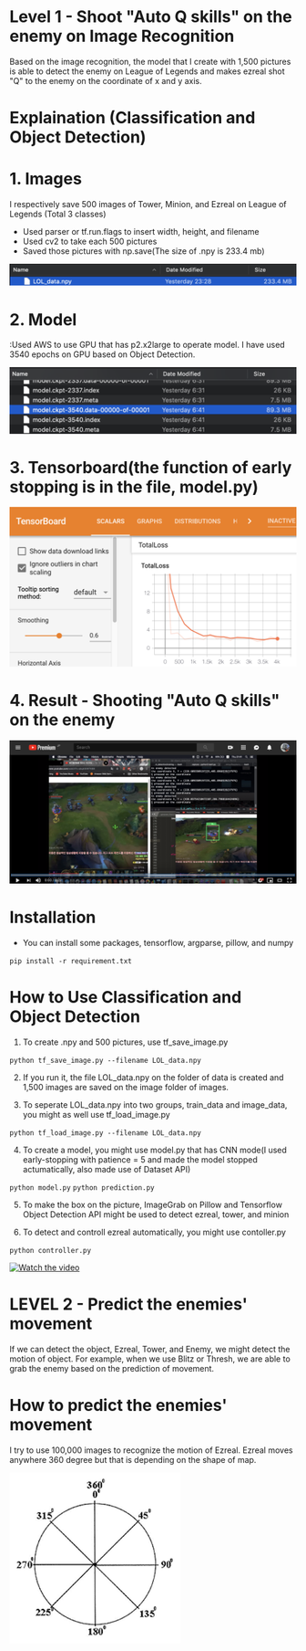 # Level 1 - Shoot "Auto Q skills" on the enemy on Image Recognition

Based on the image recognition, the model that I create with 1,500 pictures is able to detect the enemy on League of Legends and makes ezreal shot "Q" to the enemy on the coordinate of x and y axis. 

# Explaination (Classification and Object Detection)

# 1. Images

I respectively save 500 images of Tower, Minion, and Ezreal on League of Legends (Total 3 classes)
- Used parser or tf.run.flags to insert width, height, and filename
- Used cv2 to take each 500 pictures
- Saved those pictures with np.save(The size of .npy is 233.4 mb)

![1](./git/1.png)

# 2. Model 

:Used AWS to use GPU that has p2.x2large to operate model. I have used 3540 epochs on GPU based on Object Detection.

![4](./git/4.png)

# 3. Tensorboard(the function of early stopping is in the file, model.py) 

![5](./git/5.png)

# 4. Result - Shooting "Auto Q skills" on the enemy

[![Watch the video](./git/11.png)](https://www.youtube.com/watch?v=qrJkvGzGvkE&feature=youtu.be)



# Installation

- You can install some packages, tensorflow, argparse, pillow, and numpy

`pip install -r requirement.txt`

# How to Use Classification and Object Detection

1. To create .npy and 500 pictures, use tf_save_image.py

`python tf_save_image.py --filename LOL_data.npy`

2. If you run it, the file LOL_data.npy on the folder of data is created and 1,500 images are saved on the image folder of images.

3. To seperate LOL_data.npy into two groups, train_data and image_data, you might as well use tf_load_image.py

`python tf_load_image.py --filename LOL_data.npy`

4. To create a model, you might use model.py that has CNN mode(I used early-stopping with patience = 5 and made the model stopped actumatically, also made use of Dataset API)

`python model.py`
`python prediction.py`

5. To make the box on the picture, ImageGrab on Pillow and Tensorflow Object Detection API might be used to detect ezreal, tower, and minion

6. To detect and controll ezreal automatically, you might use contoller.py

`python controller.py`


[![Watch the video](https://www.youtube.com/embed/6Az2cNU7gUw)](https://www.youtube.com/watch?v=qrJkvGzGvkE&feature=youtu.be)


# LEVEL 2 - Predict the enemies' movement 

If we can detect the object, Ezreal, Tower, and Enemy, we might detect the motion of object. For example, when we use Blitz or Thresh, we are able to grab the enemy based on the prediction of movement.

# How to predict the enemies' movement

I try to use 100,000 images to recognize the motion of Ezreal. Ezreal moves anywhere 360 degree but that is depending on the shape of map.

![12](./git/12.png)



